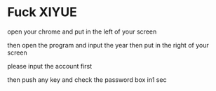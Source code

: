 # Fuck XIYUE
open your chrome and put in the left of your screen

then open the program and input the year then put in the right of your screen

please input the account first

then push any key and check the password box in1 sec

